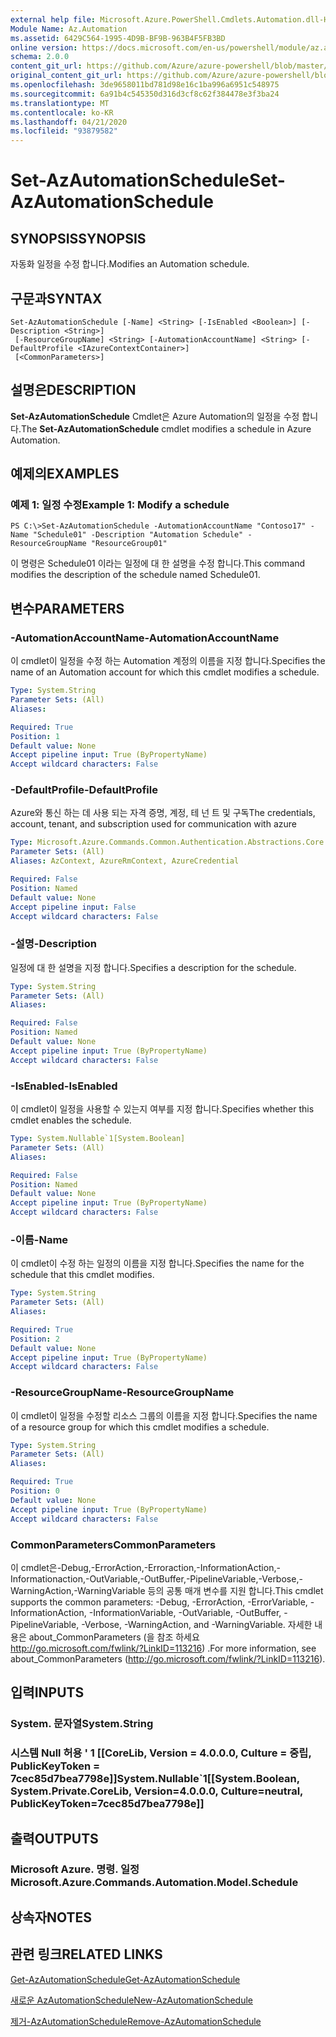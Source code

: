 ```yaml
---
external help file: Microsoft.Azure.PowerShell.Cmdlets.Automation.dll-Help.xml
Module Name: Az.Automation
ms.assetid: 6429C564-1995-4D9B-BF9B-963B4F5FB3BD
online version: https://docs.microsoft.com/en-us/powershell/module/az.automation/set-azautomationschedule
schema: 2.0.0
content_git_url: https://github.com/Azure/azure-powershell/blob/master/src/Automation/Automation/help/Set-AzAutomationSchedule.md
original_content_git_url: https://github.com/Azure/azure-powershell/blob/master/src/Automation/Automation/help/Set-AzAutomationSchedule.md
ms.openlocfilehash: 3de9658011bd781d98e16c1ba996a6951c548975
ms.sourcegitcommit: 6a91b4c545350d316d3cf8c62f384478e3f3ba24
ms.translationtype: MT
ms.contentlocale: ko-KR
ms.lasthandoff: 04/21/2020
ms.locfileid: "93879582"
---
```

# <span data-ttu-id="2d4ae-101">Set-AzAutomationSchedule</span><span class="sxs-lookup"><span data-stu-id="2d4ae-101">Set-AzAutomationSchedule</span></span>

## <span data-ttu-id="2d4ae-102">SYNOPSIS</span><span class="sxs-lookup"><span data-stu-id="2d4ae-102">SYNOPSIS</span></span>
<span data-ttu-id="2d4ae-103">자동화 일정을 수정 합니다.</span><span class="sxs-lookup"><span data-stu-id="2d4ae-103">Modifies an Automation schedule.</span></span>

## <span data-ttu-id="2d4ae-104">구문과</span><span class="sxs-lookup"><span data-stu-id="2d4ae-104">SYNTAX</span></span>

```
Set-AzAutomationSchedule [-Name] <String> [-IsEnabled <Boolean>] [-Description <String>]
 [-ResourceGroupName] <String> [-AutomationAccountName] <String> [-DefaultProfile <IAzureContextContainer>]
 [<CommonParameters>]
```

## <span data-ttu-id="2d4ae-105">설명은</span><span class="sxs-lookup"><span data-stu-id="2d4ae-105">DESCRIPTION</span></span>
<span data-ttu-id="2d4ae-106">**Set-AzAutomationSchedule** Cmdlet은 Azure Automation의 일정을 수정 합니다.</span><span class="sxs-lookup"><span data-stu-id="2d4ae-106">The **Set-AzAutomationSchedule** cmdlet modifies a schedule in Azure Automation.</span></span>

## <span data-ttu-id="2d4ae-107">예제의</span><span class="sxs-lookup"><span data-stu-id="2d4ae-107">EXAMPLES</span></span>

### <span data-ttu-id="2d4ae-108">예제 1: 일정 수정</span><span class="sxs-lookup"><span data-stu-id="2d4ae-108">Example 1: Modify a schedule</span></span>
```
PS C:\>Set-AzAutomationSchedule -AutomationAccountName "Contoso17" -Name "Schedule01" -Description "Automation Schedule" -ResourceGroupName "ResourceGroup01"
```

<span data-ttu-id="2d4ae-109">이 명령은 Schedule01 이라는 일정에 대 한 설명을 수정 합니다.</span><span class="sxs-lookup"><span data-stu-id="2d4ae-109">This command modifies the description of the schedule named Schedule01.</span></span>

## <span data-ttu-id="2d4ae-110">변수</span><span class="sxs-lookup"><span data-stu-id="2d4ae-110">PARAMETERS</span></span>

### <span data-ttu-id="2d4ae-111">-AutomationAccountName</span><span class="sxs-lookup"><span data-stu-id="2d4ae-111">-AutomationAccountName</span></span>
<span data-ttu-id="2d4ae-112">이 cmdlet이 일정을 수정 하는 Automation 계정의 이름을 지정 합니다.</span><span class="sxs-lookup"><span data-stu-id="2d4ae-112">Specifies the name of an Automation account for which this cmdlet modifies a schedule.</span></span>

```yaml
Type: System.String
Parameter Sets: (All)
Aliases:

Required: True
Position: 1
Default value: None
Accept pipeline input: True (ByPropertyName)
Accept wildcard characters: False
```

### <span data-ttu-id="2d4ae-113">-DefaultProfile</span><span class="sxs-lookup"><span data-stu-id="2d4ae-113">-DefaultProfile</span></span>
<span data-ttu-id="2d4ae-114">Azure와 통신 하는 데 사용 되는 자격 증명, 계정, 테 넌 트 및 구독</span><span class="sxs-lookup"><span data-stu-id="2d4ae-114">The credentials, account, tenant, and subscription used for communication with azure</span></span>

```yaml
Type: Microsoft.Azure.Commands.Common.Authentication.Abstractions.Core.IAzureContextContainer
Parameter Sets: (All)
Aliases: AzContext, AzureRmContext, AzureCredential

Required: False
Position: Named
Default value: None
Accept pipeline input: False
Accept wildcard characters: False
```

### <span data-ttu-id="2d4ae-115">-설명</span><span class="sxs-lookup"><span data-stu-id="2d4ae-115">-Description</span></span>
<span data-ttu-id="2d4ae-116">일정에 대 한 설명을 지정 합니다.</span><span class="sxs-lookup"><span data-stu-id="2d4ae-116">Specifies a description for the schedule.</span></span>

```yaml
Type: System.String
Parameter Sets: (All)
Aliases:

Required: False
Position: Named
Default value: None
Accept pipeline input: True (ByPropertyName)
Accept wildcard characters: False
```

### <span data-ttu-id="2d4ae-117">-IsEnabled</span><span class="sxs-lookup"><span data-stu-id="2d4ae-117">-IsEnabled</span></span>
<span data-ttu-id="2d4ae-118">이 cmdlet이 일정을 사용할 수 있는지 여부를 지정 합니다.</span><span class="sxs-lookup"><span data-stu-id="2d4ae-118">Specifies whether this cmdlet enables the schedule.</span></span>

```yaml
Type: System.Nullable`1[System.Boolean]
Parameter Sets: (All)
Aliases:

Required: False
Position: Named
Default value: None
Accept pipeline input: True (ByPropertyName)
Accept wildcard characters: False
```

### <span data-ttu-id="2d4ae-119">-이름</span><span class="sxs-lookup"><span data-stu-id="2d4ae-119">-Name</span></span>
<span data-ttu-id="2d4ae-120">이 cmdlet이 수정 하는 일정의 이름을 지정 합니다.</span><span class="sxs-lookup"><span data-stu-id="2d4ae-120">Specifies the name for the schedule that this cmdlet modifies.</span></span>

```yaml
Type: System.String
Parameter Sets: (All)
Aliases:

Required: True
Position: 2
Default value: None
Accept pipeline input: True (ByPropertyName)
Accept wildcard characters: False
```

### <span data-ttu-id="2d4ae-121">-ResourceGroupName</span><span class="sxs-lookup"><span data-stu-id="2d4ae-121">-ResourceGroupName</span></span>
<span data-ttu-id="2d4ae-122">이 cmdlet이 일정을 수정할 리소스 그룹의 이름을 지정 합니다.</span><span class="sxs-lookup"><span data-stu-id="2d4ae-122">Specifies the name of a resource group for which this cmdlet modifies a schedule.</span></span>

```yaml
Type: System.String
Parameter Sets: (All)
Aliases:

Required: True
Position: 0
Default value: None
Accept pipeline input: True (ByPropertyName)
Accept wildcard characters: False
```

### <span data-ttu-id="2d4ae-123">CommonParameters</span><span class="sxs-lookup"><span data-stu-id="2d4ae-123">CommonParameters</span></span>
<span data-ttu-id="2d4ae-124">이 cmdlet은-Debug,-ErrorAction,-Erroraction,-InformationAction,-Informationaction,-OutVariable,-OutBuffer,-PipelineVariable,-Verbose,-WarningAction,-WarningVariable 등의 공통 매개 변수를 지원 합니다.</span><span class="sxs-lookup"><span data-stu-id="2d4ae-124">This cmdlet supports the common parameters: -Debug, -ErrorAction, -ErrorVariable, -InformationAction, -InformationVariable, -OutVariable, -OutBuffer, -PipelineVariable, -Verbose, -WarningAction, and -WarningVariable.</span></span> <span data-ttu-id="2d4ae-125">자세한 내용은 about_CommonParameters (을 참조 하세요 http://go.microsoft.com/fwlink/?LinkID=113216) .</span><span class="sxs-lookup"><span data-stu-id="2d4ae-125">For more information, see about_CommonParameters (http://go.microsoft.com/fwlink/?LinkID=113216).</span></span>

## <span data-ttu-id="2d4ae-126">입력</span><span class="sxs-lookup"><span data-stu-id="2d4ae-126">INPUTS</span></span>

### <span data-ttu-id="2d4ae-127">System. 문자열</span><span class="sxs-lookup"><span data-stu-id="2d4ae-127">System.String</span></span>

### <span data-ttu-id="2d4ae-128">시스템 Null 허용 ' 1 [[CoreLib, Version = 4.0.0.0, Culture = 중립, PublicKeyToken = 7cec85d7bea7798e]]</span><span class="sxs-lookup"><span data-stu-id="2d4ae-128">System.Nullable\`1[[System.Boolean, System.Private.CoreLib, Version=4.0.0.0, Culture=neutral, PublicKeyToken=7cec85d7bea7798e]]</span></span>

## <span data-ttu-id="2d4ae-129">출력</span><span class="sxs-lookup"><span data-stu-id="2d4ae-129">OUTPUTS</span></span>

### <span data-ttu-id="2d4ae-130">Microsoft Azure. 명령. 일정</span><span class="sxs-lookup"><span data-stu-id="2d4ae-130">Microsoft.Azure.Commands.Automation.Model.Schedule</span></span>

## <span data-ttu-id="2d4ae-131">상속자</span><span class="sxs-lookup"><span data-stu-id="2d4ae-131">NOTES</span></span>

## <span data-ttu-id="2d4ae-132">관련 링크</span><span class="sxs-lookup"><span data-stu-id="2d4ae-132">RELATED LINKS</span></span>

[<span data-ttu-id="2d4ae-133">Get-AzAutomationSchedule</span><span class="sxs-lookup"><span data-stu-id="2d4ae-133">Get-AzAutomationSchedule</span></span>](./Get-AzAutomationSchedule.md)

[<span data-ttu-id="2d4ae-134">새로운 AzAutomationSchedule</span><span class="sxs-lookup"><span data-stu-id="2d4ae-134">New-AzAutomationSchedule</span></span>](./New-AzAutomationSchedule.md)

[<span data-ttu-id="2d4ae-135">제거-AzAutomationSchedule</span><span class="sxs-lookup"><span data-stu-id="2d4ae-135">Remove-AzAutomationSchedule</span></span>](./Remove-AzAutomationSchedule.md)


